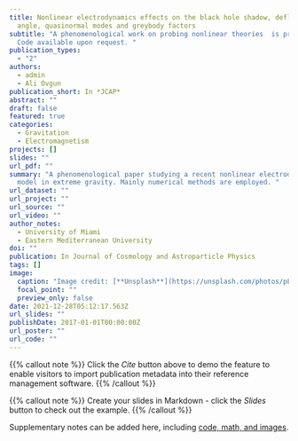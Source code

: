 ```yaml
---
title: Nonlinear electrodynamics effects on the black hole shadow, deflection
  angle, quasinormal modes and greybody factors
subtitle: "A phenomenological work on probing nonlinear theories  is presented.
  Code available upon request. "
publication_types:
  - "2"
authors:
  - admin
  - Ali Ovgun
publication_short: In *JCAP*
abstract: ""
draft: false
featured: true
categories:
  - Gravitation
  - Electromagnetism
projects: []
slides: ""
url_pdf: ""
summary: "A phenomenological paper studying a recent nonlinear electrodynamics
  model in extreme gravity. Mainly numerical methods are employed. "
url_dataset: ""
url_project: ""
url_source: ""
url_video: ""
author_notes:
  - University of Miami
  - Eastern Mediterranean University
doi: ""
publication: In Journal of Cosmology and Astroparticle Physics
tags: []
image:
  caption: "Image credit: [**Unsplash**](https://unsplash.com/photos/pLCdAaMFLTE)"
  focal_point: ""
  preview_only: false
date: 2021-12-28T05:12:17.563Z
url_slides: ""
publishDate: 2017-01-01T00:00:00Z
url_poster: ""
url_code: ""
---
```


{{% callout note %}}
Click the *Cite* button above to demo the feature to enable visitors to import publication metadata into their reference management software.
{{% /callout %}}

{{% callout note %}}
Create your slides in Markdown - click the *Slides* button to check out the example.
{{% /callout %}}

Supplementary notes can be added here, including [code, math, and images](https://wowchemy.com/docs/writing-markdown-latex/).
